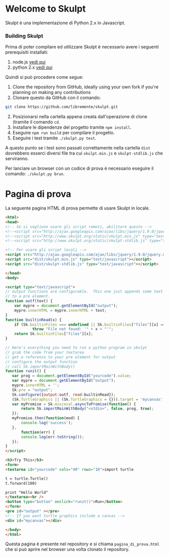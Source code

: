 # Welcome to Skulpt
Skulpt è una implementazione di Python 2.x in Javascript. 

### Building Skulpt

Prima di poter compilare ed utilizzare Skulpt è necessario avere i seguenti
prerequisiti installati:
1. node.js [vedi qui](https://nodejs.org/it/download)
2. python 2.x [vedi qui](https://www.python.it/download)

Quindi si può procedere come segue:
1. Clone the repository from GitHub, ideally using your own fork if you're planning on making any contributions
1. Clonare questo da GitHub con il comando:
```bash
git clone https://github.com/libremente/skulpt.git
```
2. Posizionarsi nella cartella appena creata dall'operazione di clone (tramite
   il comando `cd`.
3. Installare le dipendenze del progetto tramite `npm install`.
4. Eseguire `npm run build` per compilare il progetto.
5. Eseguire i test tramite `./skulpt.py test`.

A questo punto se i test sono passati correttamente nella cartella `dist`
dovrebbero esserci diversi file tra cui `skulpt.min.js` e `skulpt-stdlib.js`
che serviranno. 

Per lanciare un browser con un codice di prova è necessario eseguire il
comando:
`./skulpt.py brun`.

# Pagina di prova

La seguente pagina HTML di prova permette di usare Skulpt in locale. 

```html
<html> 
<head> 
<!-- Se si vogliono usare gli script remoti, abilitare questo -->
<!--<script src="http://ajax.googleapis.com/ajax/libs/jquery/1.9.0/jquery.min.js" type="text/javascript"></script> -->
<!--<script src="http://www.skulpt.org/static/skulpt.min.js" type="text/javascript"></script> -->
<!--<script src="http://www.skulpt.org/static/skulpt-stdlib.js" type="text/javascript"></script> -->

<!-- Per usare gli script locali -->
<script src="http://ajax.googleapis.com/ajax/libs/jquery/1.9.0/jquery.min.js" type="text/javascript"></script> 
<script src="dist/skulpt.min.js" type="text/javascript"></script> 
<script src="dist/skulpt-stdlib.js" type="text/javascript"></script> 

</head> 
<body> 

<script type="text/javascript"> 
// output functions are configurable.  This one just appends some text
// to a pre element.
function outf(text) { 
    var mypre = document.getElementById("output"); 
    mypre.innerHTML = mypre.innerHTML + text; 
} 
function builtinRead(x) {
    if (Sk.builtinFiles === undefined || Sk.builtinFiles["files"][x] === undefined)
            throw "File not found: '" + x + "'";
    return Sk.builtinFiles["files"][x];
}

// Here's everything you need to run a python program in skulpt
// grab the code from your textarea
// get a reference to your pre element for output
// configure the output function
// call Sk.importMainWithBody()
function runit() { 
   var prog = document.getElementById("yourcode").value; 
   var mypre = document.getElementById("output"); 
   mypre.innerHTML = ''; 
   Sk.pre = "output";
   Sk.configure({output:outf, read:builtinRead}); 
   (Sk.TurtleGraphics || (Sk.TurtleGraphics = {})).target = 'mycanvas';
   var myPromise = Sk.misceval.asyncToPromise(function() {
       return Sk.importMainWithBody("<stdin>", false, prog, true);
   });
   myPromise.then(function(mod) {
       console.log('success');
   },
       function(err) {
       console.log(err.toString());
   });
} 
</script> 

<h3>Try This</h3> 
<form> 
<textarea id="yourcode" cols="40" rows="10">import turtle

t = turtle.Turtle()
t.forward(100)

print "Hello World" 
</textarea><br /> 
<button type="button" onclick="runit()">Run</button> 
</form> 
<pre id="output" ></pre> 
<!-- If you want turtle graphics include a canvas -->
<div id="mycanvas"></div> 

</body> 
</html>
```

Questa pagina è presente nel repository e si chiama `pagina_di_prova.html` che
si può aprire nel browser una volta clonato il repository.
